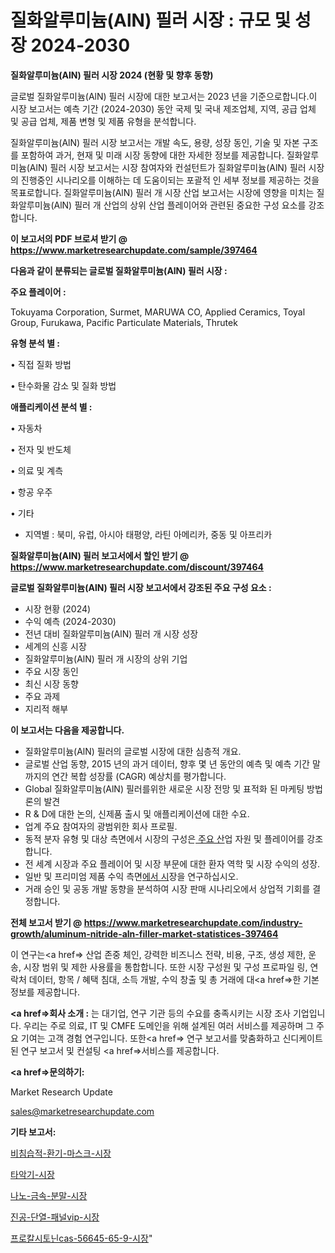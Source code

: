 # 질화알루미늄(AlN) 필러 시장 : 규모 및 성장 2024-2030

<strong>질화알루미늄(AlN) 필러 시장 2024 (현황 및 향후 동향)</strong>

글로벌 질화알루미늄(AlN) 필러 시장에 대한 보고서는 2023 년을 기준으로합니다.이 시장 보고서는 예측 기간 (2024-2030) 동안 국제 및 국내 제조업체, 지역, 공급 업체 및 공급 업체, 제품 변형 및 제품 유형을 분석합니다.

질화알루미늄(AlN) 필러 시장 보고서는 개발 속도, 용량, 성장 동인, 기술 및 자본 구조를 포함하여 과거, 현재 및 미래 시장 동향에 대한 자세한 정보를 제공합니다. 질화알루미늄(AlN) 필러 시장 보고서는 시장 참여자와 컨설턴트가 질화알루미늄(AlN) 필러 시장의 진행중인 시나리오를 이해하는 데 도움이되는 포괄적 인 세부 정보를 제공하는 것을 목표로합니다. 질화알루미늄(AlN) 필러 개 시장 산업 보고서는 시장에 영향을 미치는 질화알루미늄(AlN) 필러 개 산업의 상위 산업 플레이어와 관련된 중요한 구성 요소를 강조합니다.



<strong>이 보고서의 PDF 브로셔 받기 @ <a href=https://www.marketresearchupdate.com/sample/397464>https://www.marketresearchupdate.com/sample/397464</a></strong>



<strong>다음과 같이 분류되는 글로벌 질화알루미늄(AlN) 필러 시장 :</strong>



<strong>주요 플레이어 :</strong>

Tokuyama Corporation, Surmet, MARUWA CO, Applied Ceramics, Toyal Group, Furukawa, Pacific Particulate Materials, Thrutek



<strong>유형 분석 별 :</strong>

• 직접 질화 방법

• 탄수화물 감소 및 질화 방법



<strong>애플리케이션 분석 별 :</strong>

• 자동차

• 전자 및 반도체

• 의료 및 계측

• 항공 우주

• 기타

<ul>
  <li>지역별 : 북미, 유럽, 아시아 태평양, 라틴 아메리카, 중동 및 아프리카</li>
</ul>


<strong>질화알루미늄(AlN) 필러 보고서에서 할인 받기 @ <a href=https://www.marketresearchupdate.com/discount/397464>https://www.marketresearchupdate.com/discount/397464</a></strong>



<strong>글로벌 질화알루미늄(AlN) 필러 시장 보고서에서 강조된 주요 구성 요소 :</strong>
<ul>
  <li>시장 현황 (2024)</li>
  <li>수익 예측 (2024-2030)</li>
  <li>전년 대비 질화알루미늄(AlN) 필러 개 시장 성장</li>
  <li>세계의 신흥 시장</li>
  <li>질화알루미늄(AlN) 필러 개 시장의 상위 기업</li>
  <li>주요 시장 동인</li>
  <li>최신 시장 동향</li>
  <li>주요 과제</li>
  <li>지리적 해부</li>
</ul>


<strong>이 보고서는 다음을 제공합니다.</strong>
<ul>
  <li>질화알루미늄(AlN) 필러의 글로벌 시장에 대한 심층적 개요.</li>
  <li>글로벌 산업 동향, 2015 년의 과거 데이터, 향후 몇 년 동안의 예측 및 예측 기간 말까지의 연간 복합 성장률 (CAGR) 예상치를 평가합니다.</li>
  <li>Global 질화알루미늄(AlN) 필러를위한 새로운 시장 전망 및 표적화 된 마케팅 방법론의 발견</li>
  <li>R &amp; D에 대한 논의, 신제품 출시 및 애플리케이션에 대한 수요.</li>
  <li>업계 주요 참여자의 광범위한 회사 프로필.</li>
  <li>동적 분자 유형 및 대상 측면에서 시장의 구성은<a href=> 주요 산</a>업 자원 및 플레이어를 강조합니다.</li>
  <li>전 세계 시장과 주요 플레이어 및 시장 부문에 대한 환자 역학 및 시장 수익의 성장.</li>
  <li>일반 및 프리미엄 제품 수익 측면<a href=>에서 시</a>장을 연구하십시오.</li>
  <li>거래 승인 및 공동 개발 동향을 분석하여 시장 판매 시나리오에서 상업적 기회를 결정합니다.</li>
</ul>



<strong>전체 보고서 받기 @ <a href=https://www.marketresearchupdate.com/industry-growth/aluminum-nitride-aln-filler-market-statistices-397464>https://www.marketresearchupdate.com/industry-growth/aluminum-nitride-aln-filler-market-statistices-397464</a></strong>

이 연구는<a href=> 산업 존중</a> 체인, 강력한 비즈니스 전략, 비용, 구조, 생성 제한, 운송, 시장 범위 및 제한 사용률을 통합합니다. 또한 시장 구성원 및 구성 프로파일 링, 연락처 데이터, 항목 / 혜택 침대, 소득 개발, 수익 창출 및 총 거래에 대<a href=>한 기본 </a>정보를 제공합니다.



<strong><a href=>회사 소</a>개 :</strong>
는 대기업, 연구 기관 등의 수요를 충족시키는 시장 조사 기업입니다. 우리는 주로 의료, IT 및 CMFE 도메인을 위해 설계된 여러 서비스를 제공하며 그 주요 기여는 고객 경험 연구입니다. 또한<a href=> 연구 보</a>고서를 맞춤화하고 신디케이트 된 연구 보고서 및 컨설팅 <a href=>서비스</a>를 제공합니다.



<strong><a href=>문의하기:</a></strong>

Market Research Update

sales@marketresearchupdate.com



<strong>기타 보고서:</strong>

<a href=https://www.linkedin.com/pulse/비침습적-환기-마스크-시장-경쟁-분석-및-성장-잠재력-2029-market-matrix-musings-analysis/>비침습적-환기-마스크-시장</a>

<a href=https://www.linkedin.com/pulse/타악기-시장-동향-및-성장-전망-consumer-connection-compendium-ana-3v4sf/>타악기-시장</a>

<a href=https://www.linkedin.com/pulse/나노-금속-분말-시장-경쟁-분석-및-성장-잠재력-2029-consumer-connection-chronicles-24--wqjof/>나노-금속-분말-시장</a>

<a href=https://www.linkedin.com/pulse/진공-단열-패널vip-시장-진입-전략-및-위험-평가2030년-analytics-alchemy-360-analysis-q9nqf/>진공-단열-패널vip-시장</a>

<a href=https://www.linkedin.com/pulse/프로칼시토닌cas-56645-65-9-시장-세분화-연구-및-목표-고객2029년-nxn5f/>프로칼시토닌cas-56645-65-9-시장</a>"
